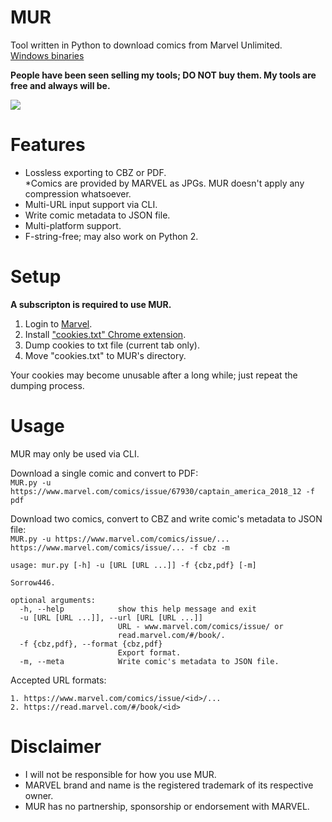 # MUR
Tool written in Python to download comics from Marvel Unlimited.   
[Windows binaries](https://github.com/Sorrow446/MUR/releases)

**People have been seen selling my tools; DO NOT buy them. My tools are free and always will be.**

![](https://orion.feralhosting.com/sorrow/MUR.png)

# Features
- Lossless exporting to CBZ or PDF.   
*Comics are provided by MARVEL as JPGs. MUR doesn't apply any compression whatsoever.
- Multi-URL input support via CLI.
- Write comic metadata to JSON file.
- Multi-platform support.
- F-string-free; may also work on Python 2.

# Setup
**A subscripton is required to use MUR.**  
1. Login to [Marvel](http://www.marvel.com/).
2. Install ["cookies.txt" Chrome extension](https://chrome.google.com/webstore/detail/cookiestxt/njabckikapfpffapmjgojcnbfjonfjfg).
3. Dump cookies to txt file (current tab only).
4. Move "cookies.txt" to MUR's directory.

Your cookies may become unusable after a long while; just repeat the dumping process.

# Usage
MUR may only be used via CLI.

Download a single comic and convert to PDF:   
`MUR.py -u https://www.marvel.com/comics/issue/67930/captain_america_2018_12 -f pdf`

Download two comics, convert to CBZ and write comic's metadata to JSON file:   
`MUR.py -u https://www.marvel.com/comics/issue/... https://www.marvel.com/comics/issue/... -f cbz -m`
```
usage: mur.py [-h] -u [URL [URL ...]] -f {cbz,pdf} [-m]

Sorrow446.

optional arguments:
  -h, --help            show this help message and exit
  -u [URL [URL ...]], --url [URL [URL ...]]
                        URL - www.marvel.com/comics/issue/ or
                        read.marvel.com/#/book/.
  -f {cbz,pdf}, --format {cbz,pdf}
                        Export format.
  -m, --meta            Write comic's metadata to JSON file.
```
Accepted URL formats:
```
1. https://www.marvel.com/comics/issue/<id>/...
2. https://read.marvel.com/#/book/<id>
```

# Disclaimer
- I will not be responsible for how you use MUR.
- MARVEL brand and name is the registered trademark of its respective owner.   
- MUR has no partnership, sponsorship or endorsement with MARVEL.

